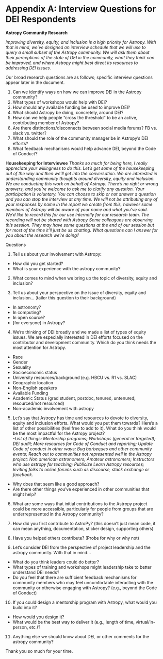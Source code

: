 # **Appendix A: Interview Questions for DEI Respondents** 

**Astropy Community Research**

_Improving diversity, equity, and inclusion is a high priority for Astropy. With that in mind, we’ve designed an interview schedule that we will use to query a small subset of the Astropy community. We will ask them about their perceptions of the state of DEI in the community, what they think can be improved, and where Astropy might best direct its resources to addressing DEI issues._ 

Our broad research questions are as follows; specific interview questions appear later in the document.
1. Can we identify ways on how we can improve DEI in the Astropy community?
2. What types of workshops would help with DEI?
3. How should any available funding be used to improve DEI?
4. What should Astropy be doing, concretely, around DEI?
5. How can we help people “cross the threshold” to be an active, contributing member of Astropy?
6. Are there distinctions/disconnects between social media forums? FB vs. slack vs. twitter?
7. What should the role of the community manager be in Astropy’s DEI efforts?
8. What feedback mechanisms would help advance DEI, beyond the Code of Conduct?

**Housekeeping for Interviewee**
_Thanks so much for being here, I really appreciate your willingness to do this. 
Let’s get some of the housekeeping out of the way and then we’ll get into the conversation. 
We are interested in understanding community thoughts around diversity, equity and inclusion. 
We are conducting this work on behalf of Astropy.
There’s no right or wrong answers, and you’re welcome to ask me to clarify any question. 
Your participation is voluntary. You can choose to skip or not answer a question and you can stop the interview at any time. 
We will not be attributing any of your responses by name in the report we create from this, however some members of Astropy will be aware of your name and what you’ve said. 
We’d like to record this for our use internally for our research team. The recording will not be shared with Astropy 
Some colleagues are observing this session. They may have some questions at the end of our session but for most of the time it’ll just be us chatting.
What questions can I answer for you about the research we’re doing?_

Questions 

1. Tell us about your involvement with Astropy:
- How did you get started?
- What is your experience with the astropy community?
  
2. What comes to mind when we bring up the topic of diversity, equity and inclusion?
   
3. Tell us about your perspective on the issue of diversity, equity and inclusion… (tailor this question to their background) 
- In astronomy?
- In computing?
- In open source?
- [for everyone] in Astropy?

4. We’re thinking of DEI broadly and we made a list of types of equity issues. We are especially interested in DEI efforts focused on the contributor and development community.  Which do you think needs the most attention for Astropy. 
- Race
- Gender
- Sexuality
- Socioeconomic status 
- University resources/background  (e.g. HBCU vs. R1 vs. SLAC) 
- Geographic location
- Non-English speakers
- Available Funding 
- Academic Status (grad student, postdoc, tenured, untenured, resourced/not resourced) 
- Non-academic involvement with astropy

5. Let’s say that Astropy has time and resources to devote to diversity, equity and inclusion efforts. What would you put them towards?
Here’s a list of other possibilities (feel free to add to it). What do you think would be the most impactful for the Astropy project?  
_-List of things: Mentorship programs; Workshops (general or targeted); DEI audit; More resources for Code of Conduct and reporting; Update Code of conduct in other ways; Bug barbeques and other community events; Reach out to communities not represented well in the Astropy project; Non american astronomers; Amateur astronomers; Instructors who use astropy for teaching; Publicize Learn Astropy resources; Inviting folks to online forums such as  discourse, stack exchange or facebook._
- Why does that seem like a good approach? 
- Are there other things you’ve experienced in other communities that might help?
 
6. What are some ways that initial contributions to the Astropy project could be more accessible, particularly for people from groups that are underrepresented in the Astropy community? 

7. How did you first contribute to AstroPy? (this doesn’t just mean code, it can mean anything, documentation, sticker design, supporting others) 

8. Have you helped others contribute? (Probe for why or why not)

9. Let’s consider DEI from the perspective of project leadership and the astropy community. With that in mind…
- What do you think leaders could do better? 
- What types of training and workshops might leadership take to better understand DEI needs?
- Do you feel that there are sufficient feedback mechanisms for community members who may feel uncomfortable interacting with the community or otherwise engaging with Astropy? (e.g., beyond the Code of Conduct) 

10. If you could design  a mentorship program with Astropy, what would you build into it? 
- How would you design it? 
- What would be the best way to deliver it (e.g., length of time, virtual/in-person, etc.)?

11. Anything else we should know about DEI, or other comments for the astropy community? 

Thank you so much for your time. 

